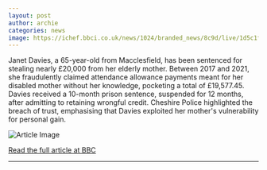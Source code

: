 ```yaml
---
layout: post
author: archie
categories: news
image: https://ichef.bbci.co.uk/news/1024/branded_news/8c9d/live/1d5c1f80-8295-11f0-be97-fd5500e1b5ea.jpg
---
```

Janet Davies, a 65-year-old from Macclesfield, has been sentenced for stealing nearly £20,000 from her elderly mother. Between 2017 and 2021, she fraudulently claimed attendance allowance payments meant for her disabled mother without her knowledge, pocketing a total of £19,577.45. Davies received a 10-month prison sentence, suspended for 12 months, after admitting to retaining wrongful credit. Cheshire Police highlighted the breach of trust, emphasising that Davies exploited her mother's vulnerability for personal gain.

![Article Image](https://ichef.bbci.co.uk/news/1024/branded_news/8c9d/live/1d5c1f80-8295-11f0-be97-fd5500e1b5ea.jpg)

[Read the full article at BBC](https://www.bbc.com/news/articles/cqjyxwwzjyzo?at_medium=RSS&at_campaign=rss)

---
